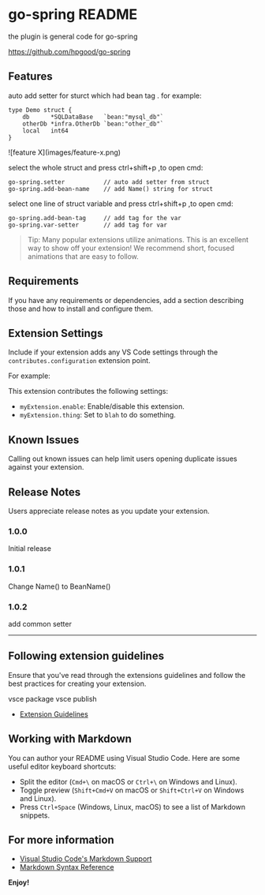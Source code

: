 # go-spring README

 the plugin is general code for go-spring

 https://github.com/hpgood/go-spring

## Features

auto add setter for sturct which had bean tag .
for example:
```
type Demo struct {
	db      *SQLDataBase   `bean:"mysql_db"`
	otherDb *infra.OtherDb `bean:"other_db"`
	local   int64
}
```

\!\[feature X\]\(images/feature-x.png\)

select the whole struct and press ctrl+shift+p ,to open cmd:
```
go-spring.setter           // auto add setter from struct
go-spring.add-bean-name    // add Name() string for struct
```
select one line of struct variable and press ctrl+shift+p ,to open cmd:
```
go-spring.add-bean-tag     // add tag for the var
go-spring.var-setter       // add tag for var
```
> Tip: Many popular extensions utilize animations. This is an excellent way to show off your extension! We recommend short, focused animations that are easy to follow.

## Requirements

If you have any requirements or dependencies, add a section describing those and how to install and configure them.

## Extension Settings

Include if your extension adds any VS Code settings through the `contributes.configuration` extension point.

For example:

This extension contributes the following settings:

* `myExtension.enable`: Enable/disable this extension.
* `myExtension.thing`: Set to `blah` to do something.

## Known Issues

Calling out known issues can help limit users opening duplicate issues against your extension.

## Release Notes

Users appreciate release notes as you update your extension.

### 1.0.0

Initial release 
### 1.0.1

Change Name() to BeanName()

### 1.0.2

add common setter 

---

## Following extension guidelines

Ensure that you've read through the extensions guidelines and follow the best practices for creating your extension.

vsce package 
vsce publish

* [Extension Guidelines](https://code.visualstudio.com/api/references/extension-guidelines)

## Working with Markdown

You can author your README using Visual Studio Code. Here are some useful editor keyboard shortcuts:

* Split the editor (`Cmd+\` on macOS or `Ctrl+\` on Windows and Linux).
* Toggle preview (`Shift+Cmd+V` on macOS or `Shift+Ctrl+V` on Windows and Linux).
* Press `Ctrl+Space` (Windows, Linux, macOS) to see a list of Markdown snippets.

## For more information

* [Visual Studio Code's Markdown Support](http://code.visualstudio.com/docs/languages/markdown)
* [Markdown Syntax Reference](https://help.github.com/articles/markdown-basics/)

**Enjoy!**
